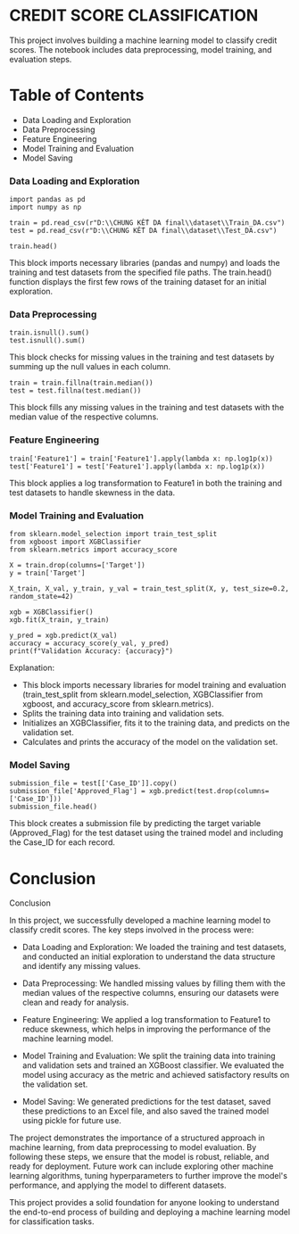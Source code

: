 # CREDIT SCORE CLASSIFICATION
This project involves building a machine learning model to classify credit scores. The notebook includes data preprocessing, model training, and evaluation steps.

# Table of Contents
- Data Loading and Exploration
- Data Preprocessing
- Feature Engineering
- Model Training and Evaluation
- Model Saving


### Data Loading and Exploration
```
import pandas as pd
import numpy as np

train = pd.read_csv(r"D:\\CHUNG KẾT DA final\\dataset\\Train_DA.csv")
test = pd.read_csv(r"D:\\CHUNG KẾT DA final\\dataset\\Test_DA.csv")

train.head()
```

This block imports necessary libraries (pandas and numpy) and loads the training and test datasets from the specified file paths. The train.head() function displays the first few rows of the training dataset for an initial exploration.

### Data Preprocessing

```
train.isnull().sum()
test.isnull().sum()
```
This block checks for missing values in the training and test datasets by summing up the null values in each column.

```
train = train.fillna(train.median())
test = test.fillna(test.median())
```

This block fills any missing values in the training and test datasets with the median value of the respective columns.

### Feature Engineering

```
train['Feature1'] = train['Feature1'].apply(lambda x: np.log1p(x))
test['Feature1'] = test['Feature1'].apply(lambda x: np.log1p(x))
```
This block applies a log transformation to Feature1 in both the training and test datasets to handle skewness in the data.

### Model Training and Evaluation

```
from sklearn.model_selection import train_test_split
from xgboost import XGBClassifier
from sklearn.metrics import accuracy_score

X = train.drop(columns=['Target'])
y = train['Target']

X_train, X_val, y_train, y_val = train_test_split(X, y, test_size=0.2, random_state=42)

xgb = XGBClassifier()
xgb.fit(X_train, y_train)

y_pred = xgb.predict(X_val)
accuracy = accuracy_score(y_val, y_pred)
print(f"Validation Accuracy: {accuracy}")
```
Explanation:
- This block imports necessary libraries for model training and evaluation (train_test_split from sklearn.model_selection, XGBClassifier from xgboost, and accuracy_score from sklearn.metrics).
- Splits the training data into training and validation sets.
- Initializes an XGBClassifier, fits it to the training data, and predicts on the validation set.
- Calculates and prints the accuracy of the model on the validation set.

### Model Saving
```
submission_file = test[['Case_ID']].copy()
submission_file['Approved_Flag'] = xgb.predict(test.drop(columns=['Case_ID']))
submission_file.head()
```
This block creates a submission file by predicting the target variable (Approved_Flag) for the test dataset using the trained model and including the Case_ID for each record.

# Conclusion

Conclusion

In this project, we successfully developed a machine learning model to classify credit scores. The key steps involved in the process were:

- Data Loading and Exploration: We loaded the training and test datasets, and conducted an initial exploration to understand the data structure and identify any missing values.

- Data Preprocessing: We handled missing values by filling them with the median values of the respective columns, ensuring our datasets were clean and ready for analysis.

- Feature Engineering: We applied a log transformation to Feature1 to reduce skewness, which helps in improving the performance of the machine learning model.

- Model Training and Evaluation: We split the training data into training and validation sets and trained an XGBoost classifier. We evaluated the model using accuracy as the metric and achieved satisfactory results on the validation set.

- Model Saving: We generated predictions for the test dataset, saved these predictions to an Excel file, and also saved the trained model using pickle for future use.

The project demonstrates the importance of a structured approach in machine learning, from data preprocessing to model evaluation. By following these steps, we ensure that the model is robust, reliable, and ready for deployment. Future work can include exploring other machine learning algorithms, tuning hyperparameters to further improve the model's performance, and applying the model to different datasets.

This project provides a solid foundation for anyone looking to understand the end-to-end process of building and deploying a machine learning model for classification tasks.

